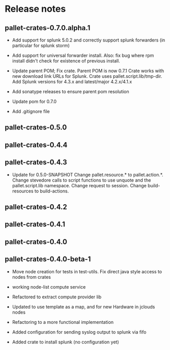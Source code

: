 # Release notes

## pallet-crates-0.7.0.alpha.1

- Add support for splunk 5.0.2 and correctly support splunk forwarders (in
  particular for splunk storm)

- Add support for universal forwarder install.
  Also: fix bug where rpm install didn't check for existence of previous
  install.

- Update parent POM; Fix crate.
  Parent POM is now 0.7.1 Crate works with new download link URLs for Splunk.
  Crate uses pallet.script.lib/tmp-dir. Add Splunk versions for 4.3.x and
  latest/major 4.2.x/4.1.x

- Add sonatype releases to ensure parent pom resolution

- Update pom for 0.7.0

- Add .gitignore file

## pallet-crates-0.5.0


## pallet-crates-0.4.4


## pallet-crates-0.4.3

- Update for 0.5.0-SNAPSHOT
  Change pallet.resource.* to pallet.action.*. Change stevedore calls to
  script functions to use unquote and the pallet.script.lib namespace. 
  Change request to session.  Change build-resources to build-actions.


## pallet-crates-0.4.2


## pallet-crates-0.4.1


## pallet-crates-0.4.0


## pallet-crates-0.4.0-beta-1

- Move node creation for tests in test-utils. Fix direct java style access to
  nodes from crates

- working node-list compute service

- Refactored to extract compute provider lib

- Updated to use template as a map, and for new Hardware in jclouds nodes

- Refactoring to a more functional implementation

- Added configuration for sending syslog output to splunk via fifo

- Added crate to install splunk (no configuration yet)

